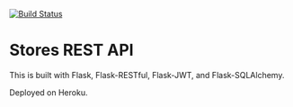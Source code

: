 [![Build Status](https://travis-ci.org/swehba/stores-rest-api-test.svg?branch=master)](https://travis-ci.org/swehba/stores-rest-api-test)

# Stores REST API

This is built with Flask, Flask-RESTful, Flask-JWT, and Flask-SQLAlchemy.

Deployed on Heroku.
